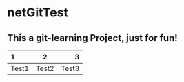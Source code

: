 # netGitTest

## This a git-learning Project, just for fun!

|1|2|3|
|:---|:---:|---:|
|Test1|Test2|Test3|
